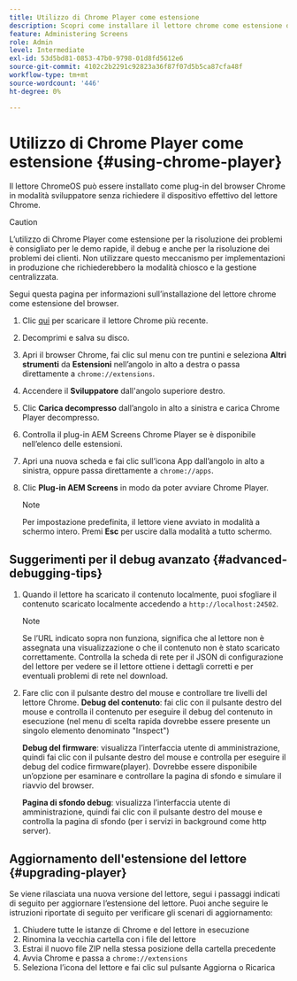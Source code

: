 ```yaml
---
title: Utilizzo di Chrome Player come estensione
description: Scopri come installare il lettore chrome come estensione del browser per AEM Screens.
feature: Administering Screens
role: Admin
level: Intermediate
exl-id: 53d5bd81-0853-47b0-9798-01d8fd5612e6
source-git-commit: 4102c2b2291c92823a36f87f07d5b5ca87cfa48f
workflow-type: tm+mt
source-wordcount: '446'
ht-degree: 0%

---
```


# Utilizzo di Chrome Player come estensione {#using-chrome-player}

Il lettore ChromeOS può essere installato come plug-in del browser Chrome in modalità sviluppatore senza richiedere il dispositivo effettivo del lettore Chrome.

>[!CAUTION]
>
> L’utilizzo di Chrome Player come estensione per la risoluzione dei problemi è consigliato per le demo rapide, il debug e anche per la risoluzione dei problemi dei clienti. Non utilizzare questo meccanismo per implementazioni in produzione che richiederebbero la modalità chiosco e la gestione centralizzata.

Segui questa pagina per informazioni sull’installazione del lettore chrome come estensione del browser.

1. Clic [qui](https://download.macromedia.com/screens/) per scaricare il lettore Chrome più recente.

1. Decomprimi e salva su disco.

1. Apri il browser Chrome, fai clic sul menu con tre puntini e seleziona **Altri strumenti** da **Estensioni** nell’angolo in alto a destra o passa direttamente a `chrome://extensions`.

1. Accendere il **Sviluppatore** dall&#39;angolo superiore destro.

1. Clic **Carica decompresso** dall’angolo in alto a sinistra e carica Chrome Player decompresso.

1. Controlla il plug-in AEM Screens Chrome Player se è disponibile nell’elenco delle estensioni.

1. Apri una nuova scheda e fai clic sull’icona App dall’angolo in alto a sinistra, oppure passa direttamente a `chrome://apps`.

1. Clic **Plug-in AEM Screens** in modo da poter avviare Chrome Player.

   >[!NOTE]
   >
   > Per impostazione predefinita, il lettore viene avviato in modalità a schermo intero. Premi **Esc** per uscire dalla modalità a tutto schermo.


## Suggerimenti per il debug avanzato {#advanced-debugging-tips}

1. Quando il lettore ha scaricato il contenuto localmente, puoi sfogliare il contenuto scaricato localmente accedendo a `http://localhost:24502`.

   >[!NOTE]
   >
   > Se l’URL indicato sopra non funziona, significa che al lettore non è assegnata una visualizzazione o che il contenuto non è stato scaricato correttamente. Controlla la scheda di rete per il JSON di configurazione del lettore per vedere se il lettore ottiene i dettagli corretti e per eventuali problemi di rete nel download.

1. Fare clic con il pulsante destro del mouse e controllare tre livelli del lettore Chrome.
   **Debug del contenuto**: fai clic con il pulsante destro del mouse e controlla il contenuto per eseguire il debug del contenuto in esecuzione (nel menu di scelta rapida dovrebbe essere presente un singolo elemento denominato &quot;Inspect&quot;)

   **Debug del firmware**: visualizza l’interfaccia utente di amministrazione, quindi fai clic con il pulsante destro del mouse e controlla per eseguire il debug del codice firmware(player). Dovrebbe essere disponibile un’opzione per esaminare e controllare la pagina di sfondo e simulare il riavvio del browser.

   **Pagina di sfondo debug**: visualizza l’interfaccia utente di amministrazione, quindi fai clic con il pulsante destro del mouse e controlla la pagina di sfondo (per i servizi in background come http server).

## Aggiornamento dell&#39;estensione del lettore {#upgrading-player}

Se viene rilasciata una nuova versione del lettore, segui i passaggi indicati di seguito per aggiornare l’estensione del lettore. Puoi anche seguire le istruzioni riportate di seguito per verificare gli scenari di aggiornamento:

1. Chiudere tutte le istanze di Chrome e del lettore in esecuzione
1. Rinomina la vecchia cartella con i file del lettore
1. Estrai il nuovo file ZIP nella stessa posizione della cartella precedente
1. Avvia Chrome e passa a `chrome://extensions`
1. Seleziona l’icona del lettore e fai clic sul pulsante Aggiorna o Ricarica
